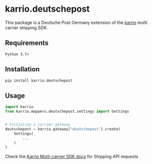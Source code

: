 
# karrio.deutschepost

This package is a Deutsche Post Germany extension of the [karrio](https://pypi.org/project/karrio) multi carrier shipping SDK.

## Requirements

`Python 3.7+`

## Installation

```bash
pip install karrio.deutschepost
```

## Usage

```python
import karrio
from karrio.mappers.deutschepost.settings import Settings


# Initialize a carrier gateway
deutschepost = karrio.gateway["deutschepost"].create(
    Settings(
        ...
    )
)
```

Check the [Karrio Mutli-carrier SDK docs](https://docs.karrio.io) for Shipping API requests
